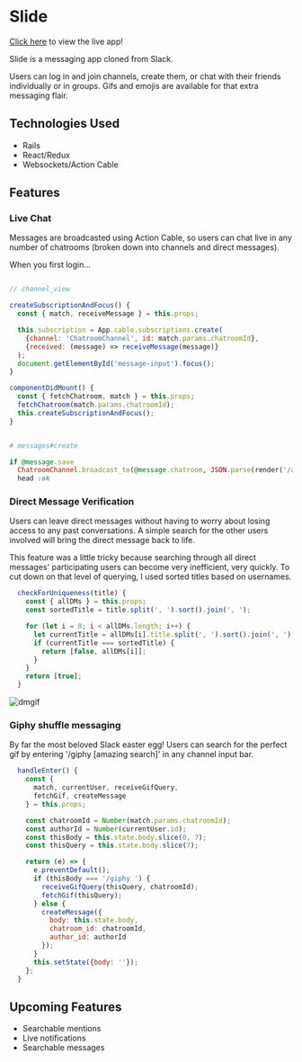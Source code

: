 # Slide

[Click here](https://slide-chat-app.herokuapp.com/#/) to view the live app!

Slide is a messaging app cloned from Slack.

Users can log in and join channels, create them, or chat with their friends individually or in groups.
Gifs and emojis are available for that extra messaging flair.

## Technologies Used

* Rails
* React/Redux
* Websockets/Action Cable

## Features

### Live Chat
Messages are broadcasted using Action Cable, so users can chat live in any number of chatrooms (broken down into channels and direct messages).

 When you first login...

 ```javascript

 // channel_view

 createSubscriptionAndFocus() {
   const { match, receiveMessage } = this.props;

   this.subscription = App.cable.subscriptions.create(
     {channel: 'ChatroomChannel', id: match.params.chatroomId},
     {received: (message) => receiveMessage(message)}
   );
   document.getElementById('message-input').focus();
 }

 componentDidMount() {
   const { fetchChatroom, match } = this.props;
   fetchChatroom(match.params.chatroomId);
   this.createSubscriptionAndFocus();
 }
 ```

 ``` ruby

 # messages#create

 if @message.save
   ChatroomChannel.broadcast_to(@message.chatroom, JSON.parse(render('/api/messages/_message.json.jbuilder', locals: { message: @message })))
   head :ok
 ```

### Direct Message Verification
Users can leave direct messages without having to worry about losing access to any past conversations. A simple search for the other users involved will bring the direct message back to life.

This feature was a little tricky because searching through all direct messages' participating users can become very inefficient, very quickly. To cut down on that level of querying, I used sorted titles based on usernames.

```javascript
  checkForUniqueness(title) {
    const { allDMs } = this.props;
    const sortedTitle = title.split(', ').sort().join(', ');

    for (let i = 0; i < allDMs.length; i++) {
      let currentTitle = allDMs[i].title.split(', ').sort().join(', ');
      if (currentTitle === sortedTitle) {
        return [false, allDMs[i]];
      }
    }
    return [true];
  }
  ```
  ![dmgif](https://media.giphy.com/media/1oETSPiB1ZTNlnRwEc/giphy.gif)

### Giphy shuffle messaging
By far the most beloved Slack easter egg! Users can search for the perfect gif by entering '/giphy [amazing search]' in any channel input bar.

```javascript
  handleEnter() {
    const {
      match, currentUser, receiveGifQuery,
      fetchGif, createMessage
    } = this.props;

    const chatroomId = Number(match.params.chatroomId);
    const authorId = Number(currentUser.id);
    const thisBody = this.state.body.slice(0, 7);
    const thisQuery = this.state.body.slice(7);

    return (e) => {
      e.preventDefault();
      if (thisBody === '/giphy ') {
        receiveGifQuery(thisQuery, chatroomId);
        fetchGif(thisQuery);
      } else {
        createMessage({
          body: this.state.body,
          chatroom_id: chatroomId,
          author_id: authorId
        });
      }
      this.setState({body: ''});
    };
  }
```

## Upcoming Features

* Searchable mentions
* Live notifications
* Searchable messages
